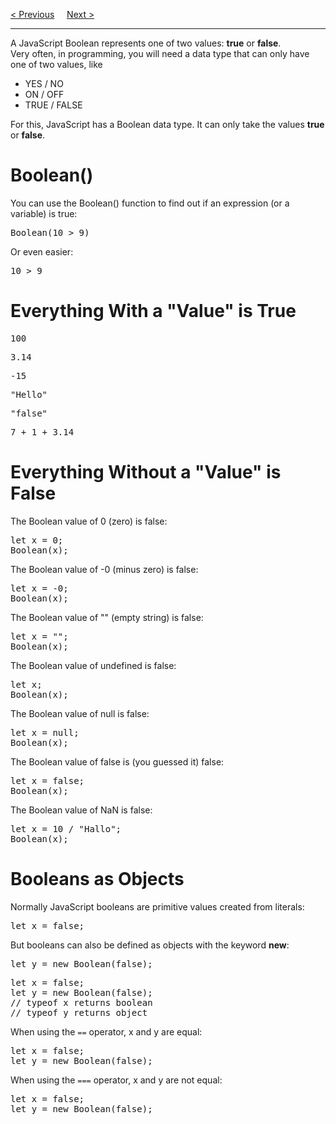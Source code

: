 <a href="/JS/Math/Random.md">&lt; Previous</a>
&nbsp;&nbsp;&nbsp;
<a href="/JS/Math/Comparison.md">Next &gt;</a>
<hr>
A JavaScript Boolean represents one of two values: <b>true</b> or <b>false</b>.
<br>
Very often, in programming, you will need a data type that can only have one of two values, like
<ul>
  <li>YES / NO</li>
  <li>ON / OFF</li>
  <li>TRUE / FALSE</li>
</ul>
For this, JavaScript has a Boolean data type. It can only take the values <b>true</b> or <b>false</b>.
<h1>Boolean()</h1>
You can use the Boolean() function to find out if an expression (or a variable) is true:
<pre>Boolean(10 &gt; 9)</pre>
Or even easier:
<pre>10 &gt; 9</pre>
<h1>Everything With a "Value" is True</h1>
<pre>100</pre>
<pre>3.14</pre>
<pre>-15</pre>
<pre>"Hello"</pre>
<pre>"false"</pre>
<pre>7 + 1 + 3.14</pre>
<h1>Everything Without a "Value" is False</h1>
The Boolean value of 0 (zero) is false:
<pre>
let x = 0;
Boolean(x);
</pre>
The Boolean value of -0 (minus zero) is false:
<pre>
let x = -0;
Boolean(x);
</pre>
The Boolean value of "" (empty string) is false:
<pre>
let x = "";
Boolean(x);
</pre>
The Boolean value of undefined is false:
<pre>
let x;
Boolean(x);
</pre>
The Boolean value of null is false:
<pre>
let x = null;
Boolean(x);
</pre>
The Boolean value of false is (you guessed it) false:
<pre>
let x = false;
Boolean(x);
</pre>
The Boolean value of NaN is false:
<pre>
let x = 10 / "Hallo";
Boolean(x);
</pre>
<h1>Booleans as Objects</h1>
Normally JavaScript booleans are primitive values created from literals:
<pre>let x = false;</pre>
But booleans can also be defined as objects with the keyword <b>new</b>:
<pre>let y = new Boolean(false);</pre>
<pre>
let x = false;
let y = new Boolean(false);
// typeof x returns boolean
// typeof y returns object
</pre>
When using the <code>==</code> operator, x and y are equal:
<pre>
let x = false;
let y = new Boolean(false);
</pre>
When using the <code>===</code> operator, x and y are not equal:
<pre>
let x = false;
let y = new Boolean(false);
</pre>
